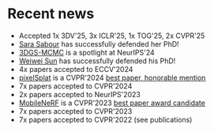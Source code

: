 # Recent news
- Accepted 1x 3DV'25, 3x ICLR'25, 1x TOG'25, 2x CVPR'25
- [Sara Sabour](https://scholar.google.ca/citations?user=l8wQ39EAAAAJ&hl=en) has successfully defended her PhD!
- [3DGS-MCMC](https://ubc-vision.github.io/3dgs-mcmc) is a spotlight at NeurIPS'24
- [Weiwei Sun](https://wsunid.github.io) has successfully defended his PhD!
- 4x papers accepted to ECCV'2024
- [pixelSplat](https://pixelsplat.github.io) is a CVPR'2024 [best paper, honorable mention](https://media.eventhosts.cc/Conferences/CVPR2024/CVPR_main_conf_2024.pdf)
- 7x papers accepted to CVPR'2024
- 2x papers accepted to NeurIPS'2023
- [MobileNeRF](https://mobile-nerf.github.io) is a CVPR'2023 [best paper award candidate](https://cvpr2023.thecvf.com/Conferences/2023/AcceptedPapers)
- 7x papers accepted to CVPR'2023
- 7x papers accepted to CVPR'2022 (see publications)

<!-- OLD NEWS
- [NeuralBF](https://neuralbf.github.io) accepted to WACV'2023
- [D2NeRF](https://d2nerf.github.io) accepted to NeurIPS'2022
- I will be joining SFU on August 1st 2022
- Check out [Neural Descriptor Fields](https://yilundu.github.io/ndf) ([youtube](https://www.youtube.com/watch?v=dXl9xI2LrRw))
- [Canonical Capsules](https://canonical-capsules.github.io) presented at NeurIPS'21 ([youtube](https://youtu.be/tUQJV2W7Z8g?t=10))
-->
